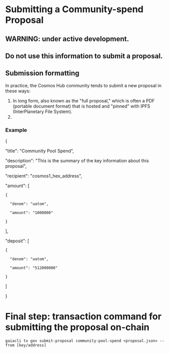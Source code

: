# Submitting a Community-spend Proposal
## WARNING: under active development. 
## Do not use this information to submit a proposal.

## Submission formatting
In practice, the Cosmos Hub community tends to submit a new proposal in these ways:
1. In long form, also known as the "full proposal," which is often a PDF (portable document format) that is hosted and "pinned" with IPFS (InterPlanetary File System).
2. 

### Example
{

  "title": "Community Pool Spend",
  
  "description": "This is the summary of the key information about this proposal",
  
  "recipient": "cosmos1_hex_address",
  
  "amount": [
  
    {
    
      "denom": "uatom",
      
      "amount": "1000000"
      
    }
    
  ],
  
  "deposit": [
  
    {
    
      "denom": "uatom",
      
      "amount": "512000000"
      
    }
    
  ]
  
}

# Final step: transaction command for submitting the proposal on-chain
```gaiacli tx gov submit-proposal community-pool-spend <proposal.json> --from [key/address]```
